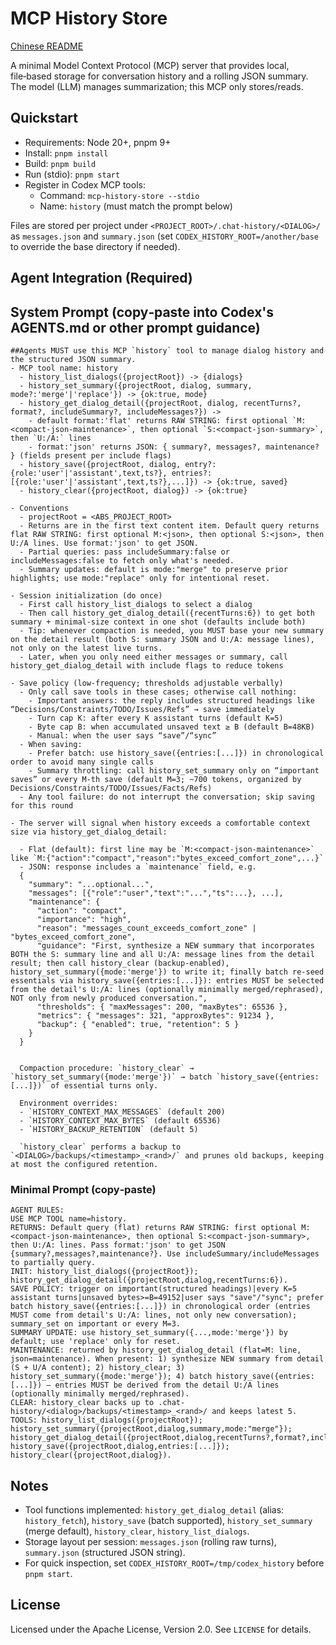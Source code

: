 # MCP History Store

[Chinese README](README.zh-CN.md)

A minimal Model Context Protocol (MCP) server that provides local, file‑based storage for conversation history and a rolling JSON summary. The model (LLM) manages summarization; this MCP only stores/reads.

## Quickstart
- Requirements: Node 20+, pnpm 9+
- Install: `pnpm install`
- Build: `pnpm build`
- Run (stdio): `pnpm start`
- Register in Codex MCP tools:
  - Command: `mcp-history-store --stdio`
  - Name: `history` (must match the prompt below)

Files are stored per project under `<PROJECT_ROOT>/.chat-history/<DIALOG>/` as `messages.json` and `summary.json` (set `CODEX_HISTORY_ROOT=/another/base` to override the base directory if needed).

## Agent Integration (Required)

## System Prompt (copy‑paste into Codex's AGENTS.md or other prompt guidance)
```text
##Agents MUST use this MCP `history` tool to manage dialog history and the structured JSON summary.
- MCP tool name: history
  - history_list_dialogs({projectRoot}) -> {dialogs}
  - history_set_summary({projectRoot, dialog, summary, mode?:'merge'|'replace'}) -> {ok:true, mode}
  - history_get_dialog_detail({projectRoot, dialog, recentTurns?, format?, includeSummary?, includeMessages?}) ->
    - default format:'flat' returns RAW STRING: first optional `M:<compact-json-maintenance>`, then optional `S:<compact-json-summary>`, then `U:/A:` lines
    - format:'json' returns JSON: { summary?, messages?, maintenance? } (fields present per include flags)
  - history_save({projectRoot, dialog, entry?:{role:'user'|'assistant',text,ts?}, entries?:[{role:'user'|'assistant',text,ts?},...]}) -> {ok:true, saved}
  - history_clear({projectRoot, dialog}) -> {ok:true}

- Conventions
  - projectRoot = <ABS_PROJECT_ROOT>
  - Returns are in the first text content item. Default query returns flat RAW STRING: first optional M:<json>, then optional S:<json>, then U:/A lines. Use format:'json' to get JSON.
  - Partial queries: pass includeSummary:false or includeMessages:false to fetch only what's needed.
  - Summary updates: default is mode:"merge" to preserve prior highlights; use mode:"replace" only for intentional reset.

- Session initialization (do once)
  - First call history_list_dialogs to select a dialog
  - Then call history_get_dialog_detail({recentTurns:6}) to get both summary + minimal-size context in one shot (defaults include both)
  - Tip: whenever compaction is needed, you MUST base your new summary on the detail result (both S: summary JSON and U:/A: message lines), not only on the latest live turns.
  - Later, when you only need either messages or summary, call history_get_dialog_detail with include flags to reduce tokens

- Save policy (low-frequency; thresholds adjustable verbally)
  - Only call save tools in these cases; otherwise call nothing:
    - Important answers: the reply includes structured headings like “Decisions/Constraints/TODO/Issues/Refs” → save immediately
    - Turn cap K: after every K assistant turns (default K=5)
    - Byte cap B: when accumulated unsaved text ≥ B (default B=48KB)
    - Manual: when the user says “save”/“sync”
  - When saving:
    - Prefer batch: use history_save({entries:[...]}) in chronological order to avoid many single calls
    - Summary throttling: call history_set_summary only on “important saves” or every M-th save (default M=3; ~700 tokens, organized by Decisions/Constraints/TODO/Issues/Facts/Refs)
  - Any tool failure: do not interrupt the conversation; skip saving for this round

- The server will signal when history exceeds a comfortable context size via history_get_dialog_detail:

  - Flat (default): first line may be `M:<compact-json-maintenance>` like `M:{"action":"compact","reason":"bytes_exceed_comfort_zone",...}`
  - JSON: response includes a `maintenance` field, e.g.
  {
    "summary": "...optional...",
    "messages": [{"role":"user","text":"...","ts":...}, ...],
    "maintenance": {
      "action": "compact",
      "importance": "high",
      "reason": "messages_count_exceeds_comfort_zone" | "bytes_exceed_comfort_zone",
      "guidance": "First, synthesize a NEW summary that incorporates BOTH the S: summary line and all U:/A: message lines from the detail result; then call history_clear (backup-enabled), history_set_summary({mode:'merge'}) to write it; finally batch re-seed essentials via history_save({entries:[...]}): entries MUST be selected from the detail's U:/A: lines (optionally minimally merged/rephrased), NOT only from newly produced conversation.",
      "thresholds": { "maxMessages": 200, "maxBytes": 65536 },
      "metrics": { "messages": 321, "approxBytes": 91234 },
      "backup": { "enabled": true, "retention": 5 }
    }
  }


  Compaction procedure: `history_clear` → `history_set_summary({mode:'merge'})` → batch `history_save({entries:[...]})` of essential turns only.

  Environment overrides:
  - `HISTORY_CONTEXT_MAX_MESSAGES` (default 200)
  - `HISTORY_CONTEXT_MAX_BYTES` (default 65536)
  - `HISTORY_BACKUP_RETENTION` (default 5)

  `history_clear` performs a backup to `<DIALOG>/backups/<timestamp>_<rand>/` and prunes old backups, keeping at most the configured retention.
```

### Minimal Prompt (copy‑paste)
```text
AGENT RULES:
USE MCP TOOL name=history.
RETURNS: Default query (flat) returns RAW STRING: first optional M:<compact-json-maintenance>, then optional S:<compact-json-summary>, then U:/A: lines. Pass format:'json' to get JSON {summary?,messages?,maintenance?}. Use includeSummary/includeMessages to partially query.
INIT: history_list_dialogs({projectRoot}); history_get_dialog_detail({projectRoot,dialog,recentTurns:6}).
SAVE POLICY: trigger on important(structured headings)|every K=5 assistant turns|unsaved bytes>=B=49152|user says "save"/"sync"; prefer batch history_save({entries:[...]}) in chronological order (entries MUST come from detail's U:/A: lines, not only new conversation); summary_set on important or every M=3.
SUMMARY UPDATE: use history_set_summary({...,mode:'merge'}) by default; use 'replace' only for reset.
MAINTENANCE: returned by history_get_dialog_detail (flat=M: line, json=maintenance). When present: 1) synthesize NEW summary from detail (S + U/A content); 2) history_clear; 3) history_set_summary({mode:'merge'}); 4) batch history_save({entries:[...]}) — entries MUST be derived from the detail U:/A lines (optionally minimally merged/rephrased).
CLEAR: history_clear backs up to .chat-history/<dialog>/backups/<timestamp>_<rand>/ and keeps latest 5.
TOOLS: history_list_dialogs({projectRoot}); history_set_summary({projectRoot,dialog,summary,mode:"merge"}); history_get_dialog_detail({projectRoot,dialog,recentTurns?,format?,includeSummary?,includeMessages?}); history_save({projectRoot,dialog,entries:[...]}); history_clear({projectRoot,dialog}).
```

## Notes
- Tool functions implemented: `history_get_dialog_detail` (alias: `history_fetch`), `history_save` (batch supported), `history_set_summary` (merge default), `history_clear`, `history_list_dialogs`.
- Storage layout per session: `messages.json` (rolling raw turns), `summary.json` (structured JSON string).
- For quick inspection, set `CODEX_HISTORY_ROOT=/tmp/codex_history` before `pnpm start`.

## License
Licensed under the Apache License, Version 2.0. See `LICENSE` for details.

 
